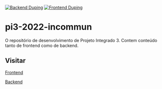 [![Backend Duping](https://github.com/alexandre97costa/pi3-incommun/actions/workflows/copy_backend.yml/badge.svg?branch=main&event=push)](https://github.com/alexandre97costa/pi3-incommun/actions/workflows/copy_backend.yml)
[![Frontend Duping](https://github.com/alexandre97costa/pi3-incommun/actions/workflows/copy_frontend.yml/badge.svg)](https://github.com/alexandre97costa/pi3-incommun/actions/workflows/copy_frontend.yml)

# pi3-2022-incommun
O repositório de desenvolvimento de Projeto Integrado 3. Contem conteúdo tanto de frontend como de backend.

## Visitar

[Frontend](pi3-incommun-frontend.heroku.app)

[Backend](pi3-incommun-backend.heroku.app)

<!-- teste -->